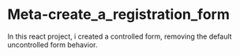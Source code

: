 # Meta-create_a_registration_form
In this react project, i created a controlled form, removing the default uncontrolled form behavior.
